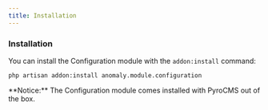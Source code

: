 ```yaml
---
title: Installation 
---
```


### Installation

You can install the Configuration module with the `addon:install` command:

    php artisan addon:install anomaly.module.configuration

<div class="alert alert-warning">**Notice:** The Configuration module comes installed with PyroCMS out of the box.</div>
